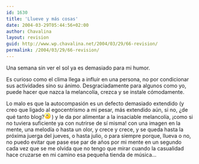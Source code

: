 ```yaml
---
id: 1630
title: 'Llueve y más cosas'
date: 2004-03-29T05:44:56+02:00
author: Chavalina
layout: revision
guid: http://www.wp.chavalina.net/2004/03/29/66-revision/
permalink: /2004/03/29/66-revision/
---
```

Una semana sin ver el sol ya es demasiado para mi humor.

Es curioso como el clima llega a influir en una persona, no por condicionar sus actividades sino su ánimo. Desgraciadamente para algunos como yo, puede hacer que nazca la melancolía, crezca y se instale cómodamente.

Lo malo es que la autocompasión es un defecto demasiado extendido (y creo que ligado al egocentrismo a mi pesar, más extendido aún, si no, &iquest;de qué tanto blog?![emo](/imagenes/emoticonos/sonrisa.gif) ) y le da por alimentar a la insaciable melancolía, ¡como si no tuviera suficiente ya con nutrirse de sí misma! con una imagen en la mente, una melodía o hasta un olor, y crece y crece, y se queda hasta la próxima juerga del jueves, o hasta julio, o para siempre porque, llueva o no, no puedo evitar que pase ese par de a&ntilde;os por mi mente en un segundo cada vez que se me olvida que no tengo que mirar cuando la casualidad hace cruzarse en mi camino esa peque&ntilde;a tienda de música…